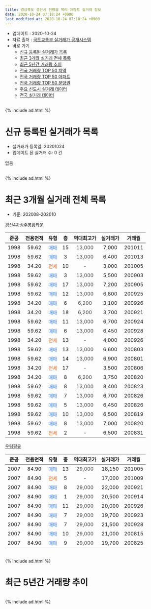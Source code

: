 ```yaml
---
title: 경상북도 경산시 진량읍 북리 아파트 실거래 정보
date: 2020-10-24 07:18:24 +0900
last_modified_at: 2020-10-24 07:18:24 +0900
---
```


* 업데이트 : 2020-10-24
* 자료 출처 : [국토교통부 실거래가 공개시스템](http://rt.molit.go.kr)
* 바로 가기
    * [신규 등록된 실거래가 목록](#신규-등록된-실거래가-목록)
    * [최근 3개월 실거래 전체 목록](#최근-3개월-실거래-전체-목록)
    * [최근 5년간 거래량 추이](#최근-5년간-거래량-추이)
    * [전국 거래량 TOP 50 지역](https://inasie.github.io/apt-trade-info/최근-3개월-전국에서-가장-거래가-많이-발생한-지역)
    * [전국 거래량 TOP 50 아파트](https://inasie.github.io/apt-trade-info/최근-3개월-전국에서-가장-거래가-많이-발생한-아파트)
    * [전국 거래량 TOP 50 분양권](https://inasie.github.io/apt-trade-info/최근-3개월-전국에서-가장-거래가-많이-발생한-분양권)
    * [주요 신도시 실거래 데이터](https://inasie.github.io/apt-trade-info/주요-신도시)
    * [전국 실거래 데이터](https://inasie.github.io/apt-trade-info/전국)
<br>
{% include ad.html %}
<br>

# 신규 등록된 실거래가 목록
* 실거래가 등록일: 20201024
* 업데이트 된 실거래 수: 0 건

없음

<br>
{% include ad.html %}
<br>

# 최근 3개월 실거래 전체 목록
* 기준: 202008-202010


[경산4차삼주봉황타운](https://search.naver.com/search.naver?query=%EA%B2%BD%EC%83%81%EB%B6%81%EB%8F%84+%EA%B2%BD%EC%82%B0%EC%8B%9C+%EC%A7%84%EB%9F%89%EC%9D%8D+%EB%B6%81%EB%A6%AC+%EA%B2%BD%EC%82%B04%EC%B0%A8%EC%82%BC%EC%A3%BC%EB%B4%89%ED%99%A9%ED%83%80%EC%9A%B4)

|준공|전용면적|유형|층|역대최고가|실거래가|거래월|
|:---:|:---:|:---:|:---:|:---:|:---:|:---:|
|1998|59.62|<span style="color:#4285f3">매매</span>|15|<span style="color:#444444">13,000</span>|7,000|201011|
|1998|59.62|<span style="color:#4285f3">매매</span>|3|<span style="color:#444444">13,000</span>|6,400|201013|
|1998|34.20|<span style="color:#ff5a00">전세</span>|10|<span style="color:#444444">-</span>|3,000|201005|
|1998|59.62|<span style="color:#4285f3">매매</span>|3|<span style="color:#444444">13,000</span>|5,500|200903|
|1998|59.62|<span style="color:#4285f3">매매</span>|17|<span style="color:#444444">13,000</span>|7,200|200905|
|1998|59.62|<span style="color:#4285f3">매매</span>|12|<span style="color:#444444">13,000</span>|6,800|200925|
|1998|34.20|<span style="color:#4285f3">매매</span>|6|<span style="color:#444444">6,200</span>|3,100|200926|
|1998|34.20|<span style="color:#4285f3">매매</span>|18|<span style="color:#444444">6,200</span>|3,700|200921|
|1998|59.62|<span style="color:#4285f3">매매</span>|11|<span style="color:#444444">13,000</span>|6,700|200924|
|1998|59.62|<span style="color:#4285f3">매매</span>|6|<span style="color:#444444">13,000</span>|6,450|200928|
|1998|34.20|<span style="color:#ff5a00">전세</span>|13|<span style="color:#444444">-</span>|4,000|200926|
|1998|59.62|<span style="color:#4285f3">매매</span>|13|<span style="color:#444444">13,000</span>|6,600|200803|
|1998|59.62|<span style="color:#4285f3">매매</span>|14|<span style="color:#444444">13,000</span>|6,900|200801|
|1998|34.20|<span style="color:#ff5a00">전세</span>|17|<span style="color:#444444">-</span>|3,500|200806|
|1998|34.20|<span style="color:#4285f3">매매</span>|8|<span style="color:#444444">6,200</span>|3,750|200820|
|1998|59.62|<span style="color:#4285f3">매매</span>|8|<span style="color:#444444">13,000</span>|8,400|200823|
|1998|59.62|<span style="color:#4285f3">매매</span>|7|<span style="color:#444444">13,000</span>|6,700|200826|
|1998|59.62|<span style="color:#4285f3">매매</span>|5|<span style="color:#444444">13,000</span>|6,450|200826|
|1998|59.62|<span style="color:#4285f3">매매</span>|10|<span style="color:#444444">13,000</span>|6,500|200819|
|1998|59.62|<span style="color:#4285f3">매매</span>|8|<span style="color:#444444">13,000</span>|7,000|200820|
|1998|59.62|<span style="color:#ff5a00">전세</span>|2|<span style="color:#444444">-</span>|6,500|200831|

[우림필유](https://search.naver.com/search.naver?query=%EA%B2%BD%EC%83%81%EB%B6%81%EB%8F%84+%EA%B2%BD%EC%82%B0%EC%8B%9C+%EC%A7%84%EB%9F%89%EC%9D%8D+%EB%B6%81%EB%A6%AC+%EC%9A%B0%EB%A6%BC%ED%95%84%EC%9C%A0)

|준공|전용면적|유형|층|역대최고가|실거래가|거래월|
|:---:|:---:|:---:|:---:|:---:|:---:|:---:|
|2007|84.90|<span style="color:#4285f3">매매</span>|13|<span style="color:#444444">29,000</span>|18,150|201005|
|2007|84.90|<span style="color:#ff5a00">전세</span>|5|<span style="color:#444444">-</span>|17,000|201009|
|2007|84.90|<span style="color:#4285f3">매매</span>|8|<span style="color:#444444">29,000</span>|22,000|200921|
|2007|84.90|<span style="color:#4285f3">매매</span>|1|<span style="color:#444444">29,000</span>|20,500|200914|
|2007|84.90|<span style="color:#4285f3">매매</span>|11|<span style="color:#444444">29,000</span>|20,000|200926|
|2007|84.90|<span style="color:#4285f3">매매</span>|7|<span style="color:#444444">29,000</span>|19,700|200923|
|2007|84.90|<span style="color:#4285f3">매매</span>|7|<span style="color:#444444">29,000</span>|21,500|200928|
|2007|84.90|<span style="color:#4285f3">매매</span>|10|<span style="color:#444444">29,000</span>|21,000|200815|
|2007|84.90|<span style="color:#4285f3">매매</span>|9|<span style="color:#444444">29,000</span>|19,700|200825|


<br>
{% include ad.html %}
<br>

# 최근 5년간 거래량 추이


<div style="width:100%;">
    <canvas id="deal_progress" height="200"></canvas>
</div>

<script>
new Chart(document.getElementById("deal_progress"), {
    type: 'line',
    data: {
        labels: ['201510','201511','201512','201601','201602','201603','201604','201605','201606','201607','201608','201609','201610','201611','201612','201701','201702','201703','201704','201705','201706','201707','201708','201709','201710','201711','201712','201801','201802','201803','201804','201805','201806','201807','201808','201809','201810','201811','201812','201901','201902','201903','201904','201905','201906','201907','201908','201909','201910','201911','201912','202001','202002','202003','202004','202005','202006','202007','202008','202009','202010'],
        datasets: [{
            label: '매매',
            pointRadius: 1,
            data: [9, 12, 7, 11, 6, 5, 11, 7, 10, 6, 6, 11, 9, 8, 5, 6, 8, 11, 4, 10, 3, 7, 17, 18, 4, 6, 4, 6, 4, 13, 9, 2, 5, 7, 4, 7, 9, 4, 5, 5, 6, 9, 5, 4, 8, 11, 10, 4, 7, 5, 11, 5, 8, 4, 8, 9, 11, 11, 10, 12, 3],
            borderColor: "rgba(255, 201, 14, 1)",
            backgroundColor: "rgba(255, 201, 14, 0.5)",
            fill: false,
            lineTension: 0
        },{
            label: '전월세',
            pointRadius: 1,
            data: [5, 4, 4, 9, 5, 4, 2, 8, 7, 3, 5, 8, 5, 4, 7, 4, 4, 5, 2, 1, 4, 2, 4, 2, 1, 1, 2, 1, 4, 5, 4, 3, 5, 2, 3, 3, 4, 4, 3, 8, 3, 3, 11, 5, 6, 4, 3, 3, 2, 3, 2, 4, 2, 3, 3, 2, 1, 3, 2, 1, 2],
            borderColor: "rgba(0, 141, 185, 1)",
            backgroundColor: "rgba(0, 141, 185, 0.5)",
            fill: false,
            lineTension: 0
        }
        ]
    },
    options: {
        responsive: true,
        title: {
            display: false
        },
        tooltips: {
            mode: 'index',
            intersect: false
        },
        hover: {
            mode: 'nearest',
            intersect: true
        },
        scales: {
            xAxes: [{
                display: true,
                scaleLabel: {
                    display: true,
                    labelString: '년/월'
                }
            }],
            yAxes: [{
                display: true,
                ticks: {
                    suggestedMin: 0,
                },
                scaleLabel: {
                    display: true,
                    labelString: '실거래 수'
                }
            }]
        }
    }
});

</script>


<br>
{% include ad.html %}
<br>

